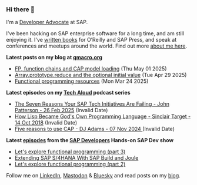 
### Hi there 👋

I'm a [Developer Advocate](https://developers.sap.com/developer-advocates.html) at SAP.

I've been hacking on SAP enterprise software for a long time, and am still enjoying it. I've [written books](https://qmacro.org/about/#writing-and-talks) for O’Reilly and SAP Press, and speak at conferences and meetups around the world. Find out more [about me here](https://qmacro.org/about).

**Latest posts on my blog at [qmacro.org](https://qmacro.org/blog/)**
- [FP, function chains and CAP model loading](https://qmacro.org/blog/posts/2025/05/01/fp-function-chains-and-cap-model-loading/) (Thu May 01 2025)
- [Array.prototype.reduce and the optional initial value](https://qmacro.org/blog/posts/2025/04/29/array.prototype.reduce-and-the-optional-initial-value/) (Tue Apr 29 2025)
- [Functional programming resources](https://qmacro.org/blog/posts/2025/03/24/functional-programming-resources/) (Mon Mar 24 2025)

**Latest episodes on my [Tech Aloud](https://anchor.fm/tech-aloud) podcast series**
- [The Seven Reasons Your SAP Tech Initiatives Are Failing - John Patterson - 26 Feb 2025](https://podcasters.spotify.com/pod/show/tech-aloud/episodes/The-Seven-Reasons-Your-SAP-Tech-Initiatives-Are-Failing---John-Patterson---26-Feb-2025-e32876f) (Invalid Date)
- [How Lisp Became God&#x27;s Own Programming Language - Sinclair Target - 14 Oct 2018](https://podcasters.spotify.com/pod/show/tech-aloud/episodes/How-Lisp-Became-Gods-Own-Programming-Language---Sinclair-Target---14-Oct-2018-e2rip0q) (Invalid Date)
- [Five reasons to use CAP - DJ Adams - 07 Nov 2024 ](https://podcasters.spotify.com/pod/show/tech-aloud/episodes/Five-reasons-to-use-CAP---DJ-Adams---07-Nov-2024-e2r2lth) (Invalid Date)

**Latest [episodes](https://www.youtube.com/playlist?list=PL6RpkC85SLQABOpzhd7WI-hMpy99PxUo0) from the [SAP Developers](https://www.youtube.com/user/sapdevs) Hands-on SAP Dev show**
- [Let&#x27;s explore functional programming (part 3)](https://www.youtube.com/watch?v&#x3D;zVyxUWAnM2c)
- [Extending SAP S/4HANA With SAP Build and Joule](https://www.youtube.com/watch?v&#x3D;l0xvVxkFv3Y)
- [Let&#x27;s explore functional programming (part 2)](https://www.youtube.com/watch?v&#x3D;4XLCRF1Cc9w)

Follow me on [LinkedIn](https://www.linkedin.com/in/djadams/), [Mastodon](https://hachyderm.io/@qmacro) &amp; [Bluesky](https://bsky.app/profile/qmacro.bsky.social) and read posts on my [blog](https://qmacro.org/blog/).

